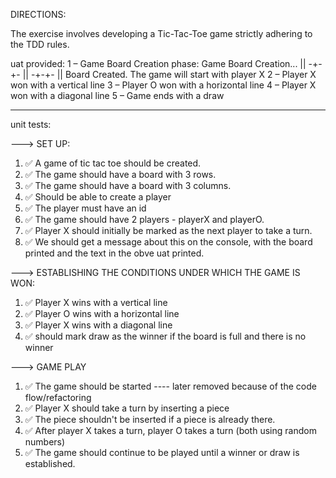 DIRECTIONS:

The exercise involves developing a Tic-Tac-Toe game strictly adhering to the TDD rules.

uat provided:
1 – Game Board Creation phase:
Game Board Creation... ||
-+-+- || -+-+- ||
Board Created.
The game will start with player X
2 – Player X won with a vertical line
3 – Player O won with a horizontal line
4 – Player X won with a diagonal line
5 – Game ends with a draw

--------------

unit tests:

---> SET UP:
1. ✅ A game of tic tac toe should be created.
2. ✅ The game should have a board with 3 rows.
3. ✅ The game should have a board with 3 columns.
4. ✅ Should be able to create a player
5. ✅ The player must have an id
6. ✅ The game should have 2 players - playerX and playerO.
7. ✅ Player X should initially be marked as the next player to take a turn.
8. ✅ We should get a message about this on the console, with the board printed and the text in the obve uat printed.

---> ESTABLISHING THE CONDITIONS UNDER WHICH THE GAME IS WON:
1. ✅ Player X wins with a vertical line
2. ✅ Player O wins with a horizontal line
3. ✅ Player X wins with a diagonal line
4. ✅ should mark draw as the winner if the board is full and there is no winner

---> GAME PLAY
1. ✅ The game should be started ---- later removed because of the code flow/refactoring
2. ✅ Player X should take a turn by inserting a piece
3. ✅ The piece shouldn't be inserted if a piece is already there.
4. ✅ After player X takes a turn, player O takes a turn (both using random numbers)
5. ✅ The game should continue to be played until a winner or draw is established. 

